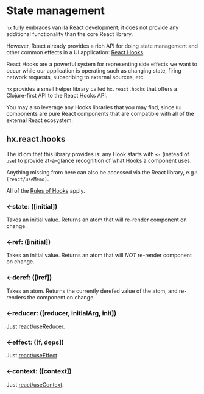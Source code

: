 # State management

`hx` fully embraces vanilla React development; it does not provide any 
additional functionality than the core React library.

However, React already provides a rich API for doing state management and other
common effects in a UI application: [React Hooks](https://reactjs.org/docs/hooks-overview.html).

React Hooks are a powerful system for representing side effects we want to occur
while our application is operating such as changing state, firing network
requests, subscribing to external sources, etc.

`hx` provides a small helper library called `hx.react.hooks` that offers a
Clojure-first API to the React Hooks API.

You may also leverage any Hooks libraries that you may find, since `hx` 
components are pure React components that are compatible with all of the 
external React ecosystem.

## hx.react.hooks

The idiom that this library provides is: any Hook starts with `<-` 
(instead of `use`) to provide at-a-glance recognition of what Hooks a component
uses.

Anything missing from here can also be accessed via the React library, e.g.:
`(react/useMemo)`.

All of the [Rules of Hooks](https://reactjs.org/docs/hooks-overview.html#%EF%B8%8F-rules-of-hooks)
apply.

### <-state: ([initial])

Takes an initial value. Returns an atom that will re-render component on change.

### <-ref: ([initial])

Takes an initial value. Returns an atom that will _NOT_ re-render component on
change.

### <-deref: ([iref])

Takes an atom. Returns the currently derefed value of the atom, and re-renders 
the component on change.

### <-reducer: ([reducer, initialArg, init])
Just [react/useReducer](https://reactjs.org/docs/hooks-reference.html#usereducer).

### <-effect: ([f, deps])
Just [react/useEffect](https://reactjs.org/docs/hooks-reference.html#useeffect).


### <-context: ([context])
Just [react/useContext](https://reactjs.org/docs/hooks-reference.html#usecontext).
